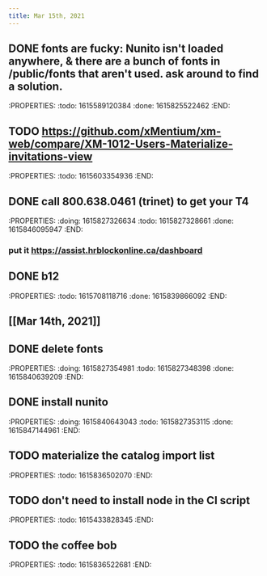 ```yaml
---
title: Mar 15th, 2021
---
```


## DONE fonts are fucky: Nunito isn't loaded anywhere, & there are a bunch of fonts in /public/fonts that aren't used. ask around to find a solution.
:PROPERTIES:
:todo: 1615589120384
:done: 1615825522462
:END:
## TODO https://github.com/xMentium/xm-web/compare/XM-1012-Users-Materialize-invitations-view
:PROPERTIES:
:todo: 1615603354936
:END:
## DONE call 800.638.0461 (trinet) to get your T4
:PROPERTIES:
:doing: 1615827326634
:todo: 1615827328661
:done: 1615846095947
:END:
### put it https://assist.hrblockonline.ca/dashboard
## DONE b12
:PROPERTIES:
:todo: 1615708118716
:done: 1615839866092
:END:
## [[Mar 14th, 2021]]
## DONE delete fonts
:PROPERTIES:
:doing: 1615827354981
:todo: 1615827348398
:done: 1615840639209
:END:
## DONE install nunito
:PROPERTIES:
:doing: 1615840643043
:todo: 1615827353115
:done: 1615847144961
:END:
## TODO materialize the catalog import list
:PROPERTIES:
:todo: 1615836502070
:END:
## TODO don't need to install node in the CI script
:PROPERTIES:
:todo: 1615433828345
:END:
## TODO the coffee bob
:PROPERTIES:
:todo: 1615836522681
:END:
